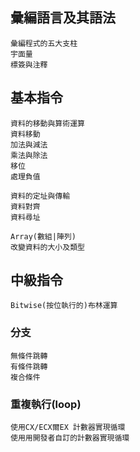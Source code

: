 ## 彙編語言及其語法
```
彙編程式的五大支柱
宇面量
標簽與注釋
```

## 基本指令
```
資料的移動與算術運算
資料移動
加法與減法
乘法與除法
移位
處理負值
```

```
資料的定址與傳輸
資料對齊
資料尋址
```

```
Array(數組|陣列)
改變資料的大小及類型
```

## 中級指令
```
Bitwise(按位執行的)布林運算
```

### 分支
```
無條件跳轉
有條件跳轉
複合條件
```
### 重複執行(loop)
```
使用CX/ECX爾EX 計數器實現循環
使用用開發者自訂的計數器實現循環
```
